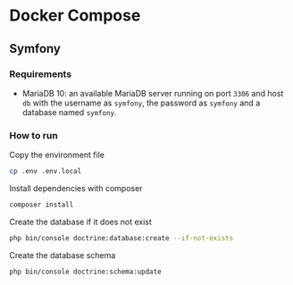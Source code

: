 # Docker Compose
## Symfony
### Requirements
- MariaDB 10: an available MariaDB server running on port `3306` and host `db` with the username as `symfony`, the password as `symfony` and a database named `symfony`.

### How to run
Copy the environment file
```sh
cp .env .env.local
```

Install dependencies with composer
```sh
composer install
```

Create the database if it does not exist
```sh
php bin/console doctrine:database:create --if-not-exists
```

Create the database schema
```sh
php bin/console doctrine:schema:update
```
